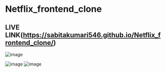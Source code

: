# Netflix_frontend_clone
## LIVE LINK(https://sabitakumari546.github.io/Netflix_frontend_clone/)

![image](https://github.com/sabitakumari546/Netflix_frontend_clone/assets/89778962/3651cd08-b34e-4e73-b68e-766a4491843b)

![image](https://github.com/sabitakumari546/Netflix_frontend_clone/assets/89778962/6996db5b-dbcc-49e1-84e4-8938469a25d2)
![image](https://github.com/sabitakumari546/Netflix_frontend_clone/assets/89778962/ac2183f2-d7a7-4f79-bc48-84123ea5c2b6)

